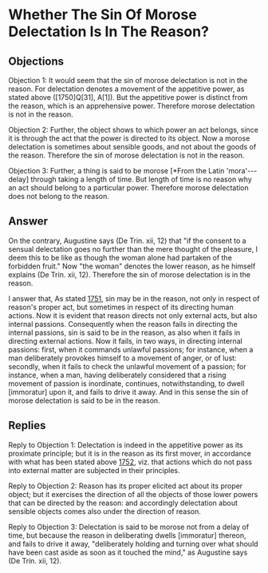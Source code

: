 # Whether The Sin Of Morose Delectation Is In The Reason?

## Objections

Objection 1: It would seem that the sin of morose delectation is not in the reason. For delectation denotes a movement of the appetitive power, as stated above ([1750]Q[31], A[1]). But the appetitive power is distinct from the reason, which is an apprehensive power. Therefore morose delectation is not in the reason.

Objection 2: Further, the object shows to which power an act belongs, since it is through the act that the power is directed to its object. Now a morose delectation is sometimes about sensible goods, and not about the goods of the reason. Therefore the sin of morose delectation is not in the reason.

Objection 3: Further, a thing is said to be morose [*From the Latin 'mora'---delay] through taking a length of time. But length of time is no reason why an act should belong to a particular power. Therefore morose delectation does not belong to the reason.

## Answer

On the contrary, Augustine says (De Trin. xii, 12) that "if the consent to a sensual delectation goes no further than the mere thought of the pleasure, I deem this to be like as though the woman alone had partaken of the forbidden fruit." Now "the woman" denotes the lower reason, as he himself explains (De Trin. xii, 12). Therefore the sin of morose delectation is in the reason.

I answer that, As stated [1751](A[5]), sin may be in the reason, not only in respect of reason's proper act, but sometimes in respect of its directing human actions. Now it is evident that reason directs not only external acts, but also internal passions. Consequently when the reason fails in directing the internal passions, sin is said to be in the reason, as also when it fails in directing external actions. Now it fails, in two ways, in directing internal passions: first, when it commands unlawful passions; for instance, when a man deliberately provokes himself to a movement of anger, or of lust: secondly, when it fails to check the unlawful movement of a passion; for instance, when a man, having deliberately considered that a rising movement of passion is inordinate, continues, notwithstanding, to dwell [immoratur] upon it, and fails to drive it away. And in this sense the sin of morose delectation is said to be in the reason.

## Replies

Reply to Objection 1: Delectation is indeed in the appetitive power as its proximate principle; but it is in the reason as its first mover, in accordance with what has been stated above [1752](A[1]), viz. that actions which do not pass into external matter are subjected in their principles.

Reply to Objection 2: Reason has its proper elicited act about its proper object; but it exercises the direction of all the objects of those lower powers that can be directed by the reason: and accordingly delectation about sensible objects comes also under the direction of reason.

Reply to Objection 3: Delectation is said to be morose not from a delay of time, but because the reason in deliberating dwells [immoratur] thereon, and fails to drive it away, "deliberately holding and turning over what should have been cast aside as soon as it touched the mind," as Augustine says (De Trin. xii, 12).